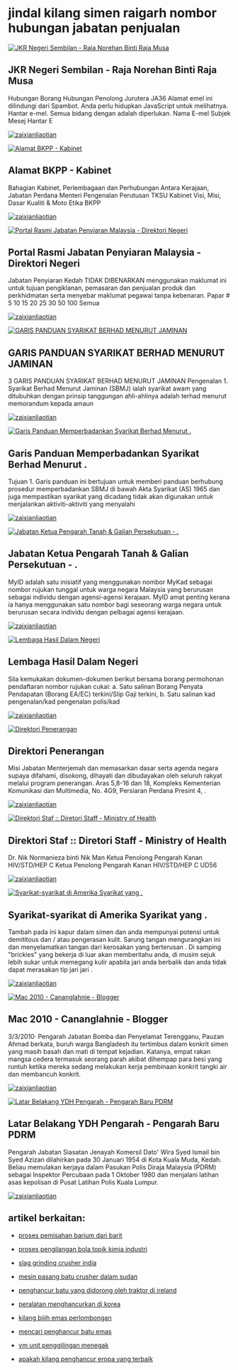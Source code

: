 # jindal kilang simen raigarh nombor hubungan jabatan penjualan
<a href="https://mnn.zoosnet.net/LR/Chatpre.aspx?id=MNN94995150&p=https://topgrinding.com/" target="_blank">![JKR Negeri Sembilan - Raja Norehan Binti Raja Musa](https://github.com/technlg/images/blob/main/7.jpg)</a>
## JKR Negeri Sembilan - Raja Norehan Binti Raja Musa
Hubungan Borang Hubungan Penolong Jurutera JA36 Alamat emel ini dilindungi dari Spambot. Anda perlu hidupkan JavaScript untuk melihatnya. Hantar e-mel. Semua bidang dengan  adalah diperlukan. Nama  E-mel  Subjek  Mesej  Hantar E 
<a href="https://mnn.zoosnet.net/LR/Chatpre.aspx?id=MNN94995150&p=https://topgrinding.com/" target="_blank"><img src="https://github.com/technlg/images/raw/main/chat11.jpg" alt="zaixianliaotian"/></a><a href="//whatsapp.shibangsoft.com/WhatsApp.php" ><img src="https://github.com/technlg/images/raw/main/chat11.png" alt=""></a>
<a href="https://mnn.zoosnet.net/LR/Chatpre.aspx?id=MNN94995150&p=https://topgrinding.com/" target="_blank">![Alamat BKPP - Kabinet](https://github.com/technlg/images/blob/main/16.jpg)</a>
## Alamat BKPP - Kabinet
Bahagian Kabinet, Perlembagaan dan Perhubungan Antara Kerajaan, Jabatan Perdana Menteri Pengenalan Perutusan TKSU Kabinet Visi, Misi, Dasar Kualiti & Moto Etika BKPP
<a href="https://mnn.zoosnet.net/LR/Chatpre.aspx?id=MNN94995150&p=https://topgrinding.com/" target="_blank"><img src="https://github.com/technlg/images/raw/main/chat11.jpg" alt="zaixianliaotian"/></a><a href="//whatsapp.shibangsoft.com/WhatsApp.php" ><img src="https://github.com/technlg/images/raw/main/chat11.png" alt=""></a>
<a href="https://mnn.zoosnet.net/LR/Chatpre.aspx?id=MNN94995150&p=https://topgrinding.com/" target="_blank">![Portal Rasmi Jabatan Penyiaran Malaysia - Direktori Negeri](https://github.com/technlg/images/blob/main/43.jpg)</a>
## Portal Rasmi Jabatan Penyiaran Malaysia - Direktori Negeri
Jabatan Penyiaran Kedah TIDAK DIBENARKAN menggunakan maklumat ini untuk tujuan pengiklanan, pemasaran dan penjualan produk dan perkhidmatan serta menyebar maklumat pegawai tanpa kebenaran. Papar # 5 10 15 20 25 30 50 100 Semua
<a href="https://mnn.zoosnet.net/LR/Chatpre.aspx?id=MNN94995150&p=https://topgrinding.com/" target="_blank"><img src="https://github.com/technlg/images/raw/main/chat11.jpg" alt="zaixianliaotian"/></a><a href="//whatsapp.shibangsoft.com/WhatsApp.php" ><img src="https://github.com/technlg/images/raw/main/chat11.png" alt=""></a>
<a href="https://mnn.zoosnet.net/LR/Chatpre.aspx?id=MNN94995150&p=https://topgrinding.com/" target="_blank">![GARIS PANDUAN SYARIKAT BERHAD MENURUT JAMINAN](https://github.com/technlg/images/blob/main/22.jpg)</a>
## GARIS PANDUAN SYARIKAT BERHAD MENURUT JAMINAN
3 GARIS PANDUAN SYARIKAT BERHAD MENURUT JAMINAN Pengenalan 1. Syarikat Berhad Menurut Jaminan (SBMJ) ialah syarikat awam yang ditubuhkan dengan prinsip tanggungan ahli-ahlinya adalah terhad menurut memorandum kepada amaun
<a href="https://mnn.zoosnet.net/LR/Chatpre.aspx?id=MNN94995150&p=https://topgrinding.com/" target="_blank"><img src="https://github.com/technlg/images/raw/main/chat11.jpg" alt="zaixianliaotian"/></a><a href="//whatsapp.shibangsoft.com/WhatsApp.php" ><img src="https://github.com/technlg/images/raw/main/chat11.png" alt=""></a>
<a href="https://mnn.zoosnet.net/LR/Chatpre.aspx?id=MNN94995150&p=https://topgrinding.com/" target="_blank">![Garis Panduan Memperbadankan Syarikat Berhad Menurut .](https://github.com/technlg/images/blob/main/49.jpg)</a>
## Garis Panduan Memperbadankan Syarikat Berhad Menurut .
Tujuan 1. Garis panduan ini bertujuan untuk memberi panduan berhubung prosedur memperbadankan SBMJ di bawah Akta Syarikat (AS) 1965 dan juga mempastikan syarikat yang dicadang tidak akan digunakan untuk menjalankan aktiviti-aktiviti yang menyalahi
<a href="https://mnn.zoosnet.net/LR/Chatpre.aspx?id=MNN94995150&p=https://topgrinding.com/" target="_blank"><img src="https://github.com/technlg/images/raw/main/chat11.jpg" alt="zaixianliaotian"/></a><a href="//whatsapp.shibangsoft.com/WhatsApp.php" ><img src="https://github.com/technlg/images/raw/main/chat11.png" alt=""></a>
<a href="https://mnn.zoosnet.net/LR/Chatpre.aspx?id=MNN94995150&p=https://topgrinding.com/" target="_blank">![Jabatan Ketua Pengarah Tanah & Galian Persekutuan - .](https://github.com/technlg/images/blob/main/27.jpg)</a>
## Jabatan Ketua Pengarah Tanah & Galian Persekutuan - .
MyID adalah satu inisiatif yang menggunakan nombor MyKad sebagai nombor rujukan tunggal untuk warga negara Malaysia yang berurusan sebagai individu dengan agensi-agensi kerajaan. MyID amat penting kerana ia hanya menggunakan satu nombor bagi seseorang warga negara untuk berurusan secara individu dengan pelbagai agensi kerajaan.
<a href="https://mnn.zoosnet.net/LR/Chatpre.aspx?id=MNN94995150&p=https://topgrinding.com/" target="_blank"><img src="https://github.com/technlg/images/raw/main/chat11.jpg" alt="zaixianliaotian"/></a><a href="//whatsapp.shibangsoft.com/WhatsApp.php" ><img src="https://github.com/technlg/images/raw/main/chat11.png" alt=""></a>
<a href="https://mnn.zoosnet.net/LR/Chatpre.aspx?id=MNN94995150&p=https://topgrinding.com/" target="_blank">![Lembaga Hasil Dalam Negeri](https://github.com/technlg/images/blob/main/49.jpg)</a>
## Lembaga Hasil Dalam Negeri
Sila kemukakan dokumen-dokumen berikut bersama borang permohonan pendaftaran nombor rujukan cukai: a. Satu salinan Borang Penyata Pendapatan (Borang EA/EC) terkini/Slip Gaji terkini, b. Satu salinan kad pengenalan/kad pengenalan polis/kad
<a href="https://mnn.zoosnet.net/LR/Chatpre.aspx?id=MNN94995150&p=https://topgrinding.com/" target="_blank"><img src="https://github.com/technlg/images/raw/main/chat11.jpg" alt="zaixianliaotian"/></a><a href="//whatsapp.shibangsoft.com/WhatsApp.php" ><img src="https://github.com/technlg/images/raw/main/chat11.png" alt=""></a>
<a href="https://mnn.zoosnet.net/LR/Chatpre.aspx?id=MNN94995150&p=https://topgrinding.com/" target="_blank">![Direktori Penerangan](https://github.com/technlg/images/blob/main/49.jpg)</a>
## Direktori Penerangan
Misi Jabatan Menterjemah dan memasarkan dasar serta agenda negara supaya difahami, disokong, dihayati dan dibudayakan oleh seluruh rakyat melalui program penerangan. Aras 5,8-16 dan 18, Kompleks Kementerian Komunikasi dan Multimedia, No. 4G9, Persiaran Perdana Presint 4, .
<a href="https://mnn.zoosnet.net/LR/Chatpre.aspx?id=MNN94995150&p=https://topgrinding.com/" target="_blank"><img src="https://github.com/technlg/images/raw/main/chat11.jpg" alt="zaixianliaotian"/></a><a href="//whatsapp.shibangsoft.com/WhatsApp.php" ><img src="https://github.com/technlg/images/raw/main/chat11.png" alt=""></a>
<a href="https://mnn.zoosnet.net/LR/Chatpre.aspx?id=MNN94995150&p=https://topgrinding.com/" target="_blank">![Direktori Staf :: Diretori Staff - Ministry of Health](https://github.com/technlg/images/blob/main/50.jpg)</a>
## Direktori Staf :: Diretori Staff - Ministry of Health
Dr. Nik Normanieza binti Nik Man Ketua Penolong Pengarah Kanan HIV/STD/HEP C Ketua Penolong Pengarah Kanan HIV/STD/HEP C UD56
<a href="https://mnn.zoosnet.net/LR/Chatpre.aspx?id=MNN94995150&p=https://topgrinding.com/" target="_blank"><img src="https://github.com/technlg/images/raw/main/chat11.jpg" alt="zaixianliaotian"/></a><a href="//whatsapp.shibangsoft.com/WhatsApp.php" ><img src="https://github.com/technlg/images/raw/main/chat11.png" alt=""></a>
<a href="https://mnn.zoosnet.net/LR/Chatpre.aspx?id=MNN94995150&p=https://topgrinding.com/" target="_blank">![Syarikat-syarikat di Amerika Syarikat yang .](https://github.com/technlg/images/blob/main/48.jpg)</a>
## Syarikat-syarikat di Amerika Syarikat yang .
Tambah pada ini kapur dalam simen dan anda mempunyai potensi untuk demititous dan / atau pengerasan kulit. Sarung tangan mengurangkan ini dan menyelamatkan tangan dari kerosakan yang berterusan . Di samping "brickies" yang bekerja di luar akan memberitahu anda, di musim sejuk lebih sukar untuk memegang kulir apabila jari anda berbalik dan anda tidak dapat merasakan tip jari jari .
<a href="https://mnn.zoosnet.net/LR/Chatpre.aspx?id=MNN94995150&p=https://topgrinding.com/" target="_blank"><img src="https://github.com/technlg/images/raw/main/chat11.jpg" alt="zaixianliaotian"/></a><a href="//whatsapp.shibangsoft.com/WhatsApp.php" ><img src="https://github.com/technlg/images/raw/main/chat11.png" alt=""></a>
<a href="https://mnn.zoosnet.net/LR/Chatpre.aspx?id=MNN94995150&p=https://topgrinding.com/" target="_blank">![Mac 2010 - Cananglahnie - Blogger](https://github.com/technlg/images/blob/main/2.jpg)</a>
## Mac 2010 - Cananglahnie - Blogger
3/3/2010· Pengarah Jabatan Bomba dan Penyelamat Terengganu, Pauzan Ahmad berkata, buruh warga Bangladesh itu tertimbus dalam konkrit simen yang masih basah dan mati di tempat kejadian. Katanya, empat rakan mangsa cedera termasuk seorang parah akibat dihempap para besi yang runtuh ketika mereka sedang melakukan kerja pembinaan konkrit tangki air dan membancuh konkrit.
<a href="https://mnn.zoosnet.net/LR/Chatpre.aspx?id=MNN94995150&p=https://topgrinding.com/" target="_blank"><img src="https://github.com/technlg/images/raw/main/chat11.jpg" alt="zaixianliaotian"/></a><a href="//whatsapp.shibangsoft.com/WhatsApp.php" ><img src="https://github.com/technlg/images/raw/main/chat11.png" alt=""></a>
<a href="https://mnn.zoosnet.net/LR/Chatpre.aspx?id=MNN94995150&p=https://topgrinding.com/" target="_blank">![Latar Belakang YDH Pengarah - Pengarah Baru PDRM](https://github.com/technlg/images/blob/main/18.jpg)</a>
## Latar Belakang YDH Pengarah - Pengarah Baru PDRM
Pengarah Jabatan Siasatan Jenayah Komersil Dato' Wira Syed Ismail bin Syed Azizan dilahirkan pada 30 Januari 1954 di Kota Kuala Muda, Kedah. Beliau memulakan kerjaya dalam Pasukan Polis Diraja Malaysia (PDRM) sebagai Inspektor Percubaan pada 1 Oktober 1980 dan menjalani latihan asas kepolisan di Pusat Latihan Polis Kuala Lumpur.
<a href="https://mnn.zoosnet.net/LR/Chatpre.aspx?id=MNN94995150&p=https://topgrinding.com/" target="_blank"><img src="https://github.com/technlg/images/raw/main/chat11.jpg" alt="zaixianliaotian"/></a><a href="//whatsapp.shibangsoft.com/WhatsApp.php" ><img src="https://github.com/technlg/images/raw/main/chat11.png" alt=""></a>
## artikel berkaitan:
* [proses pemisahan barium dari barit](proses%20pemisahan%20barium%20dari%20barit.md)
* [proses pengilangan bola topik kimia industri](proses%20pengilangan%20bola%20topik%20kimia%20industri.md)
* [slag grinding crusher india](slag%20grinding%20crusher%20india.md)
* [mesin pasang batu crusher dalam sudan](mesin%20pasang%20batu%20crusher%20dalam%20sudan.md)
* [penghancur batu yang didorong oleh traktor di ireland](penghancur%20batu%20yang%20didorong%20oleh%20traktor%20di%20ireland.md)
* [peralatan menghancurkan di korea](peralatan%20menghancurkan%20di%20korea.md)
* [kilang bijih emas perlombongan](kilang%20bijih%20emas%20perlombongan.md)
* [mencari penghancur batu emas](mencari%20penghancur%20batu%20emas.md)
* [vm unit penggilingan menegak](vm%20unit%20penggilingan%20menegak.md)
* [apakah kilang penghancur eropa yang terbaik](apakah%20kilang%20penghancur%20eropa%20yang%20terbaik.md)
